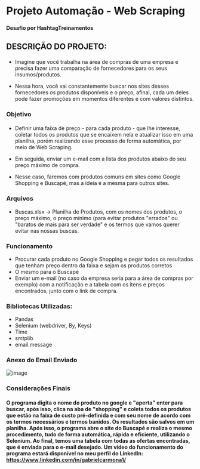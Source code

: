 # Projeto Automação - Web Scraping
#### Desafio por HashtagTreinamentos
## DESCRIÇÃO DO PROJETO:
####
- Imagine que você trabalha na área de compras de uma empresa e precisa fazer uma comparação de fornecedores para os seus insumos/produtos.

- Nessa hora, você vai constantemente buscar nos sites desses fornecedores os produtos disponíveis e o preço, afinal, cada um deles pode fazer promoções em momentos diferentes e com valores distintos.

### Objetivo
####
- Definir uma faixa de preço - para cada produto - que lhe interesse, coletar todos os produtos que se encaixem nela e atualizar isso em uma planilha, porém realizando esse processo de forma automática, por meio de Web Scraping.
- Em seguida, enviar um e-mail com a lista dos produtos abaixo do seu preço máximo de compra.

- Nesse caso, faremos com produtos comuns em sites como Google Shopping e Buscapé, mas a ideia é a mesma para outros sites.

### Arquivos 

- Buscas.xlsx -> Planilha de Produtos, com os nomes dos produtos, o preço máximo, o preço mínimo (para evitar produtos "errados" ou "baratos de mais para ser verdade" e os termos que vamos querer evitar nas nossas buscas.

### Funcionamento

- Procurar cada produto no Google Shopping e pegar todos os resultados que tenham preço dentro da faixa e sejam os produtos corretos
- O mesmo para o Buscapé
- Enviar um e-mail (no caso da empresa seria para a área de compras por exemplo) com a notificação e a tabela com os itens e preços encontrados, junto com o link de compra.

### Bibliotecas Utilizadas:
- Pandas
- Selenium (webdriver, By, Keys)
- Time
- smtplib
- email.message

### Anexo do Email Enviado
![image](https://user-images.githubusercontent.com/118035572/219525759-e3ad6db7-3bcb-4c74-a6cd-1f8c557531dc.png)


### Considerações Finais
#### O programa digita o nome do produto no google e "aperta" enter para buscar, após isso, clica na aba de "shopping" e coleta todos os produtos que estão na faixa de custo pré-definida e com seu nome de acordo com os termos necessários e termos banidos. Os resultados são salvos em um planilha. Após isso, o programa abre o site do Buscapé e realiza o mesmo procedimento, tudo de forma automática, rápida e eficiente, utilizando o Selenium. Ao final, temos uma tabela com todas as ofertas encontradas, que é enviada para o e-mail desejado. Um vídeo do funcionamento do programa estará disponível no meu perfil do LinkedIn: https://www.linkedin.com/in/gabrielcarmona1/
